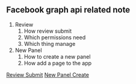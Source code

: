 ## Facebook graph api related note

1. Review
    1. How review submit
    2. Which permissions need
    3. Which thing manage
2. New Panel
    1. How to create a new panel
    2. How add a page to the app

[Review Submit][Review Submit]
[New Panel Create][New Panel Create]

[Review Submit]: https://docs.google.com/document/d/1S95BW4Sur3tIBrdPT2E5qytc0W8AoJ8ZjfUesOfaYqg/edit
[New Panel Create]: https://docs.google.com/document/d/1GZAXJjZ-FGJfSVnBz4Dnxb_JFYAIkjrjYo-4hDiWy08/edit?addon_store#heading=h.arty3ljmzvux
